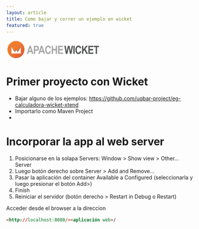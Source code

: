 ```yaml
---
layout: article
title: Como bajar y correr un ejemplo en wicket
featured: true
---
```


<img src="/img/languages/apache-wicket.png" height="50%" width="50%"/>

# Primer proyecto con Wicket

-   Bajar alguno de los ejemplos: <https://github.com/uqbar-project/eg-calculadora-wicket-xtend>
-   Importarlo como Maven Project
-   

# Incorporar la app al web server

1.  Posicionarse en la solapa Servers: Window &gt; Show view &gt; Other... Server
2.  Luego botón derecho sobre Server &gt; Add and Remove...
3.  Pasar la aplicación del container Available a Configured (seleccionarla y luego presionar el botón Add&gt;)
4.  Finish
5.  Reiniciar el servidor (botón derecho &gt; Restart in Debug o Restart)

Acceder desde el browser a la direccion 

```html
<http://localhost:8080/><aplicación web>/
```
